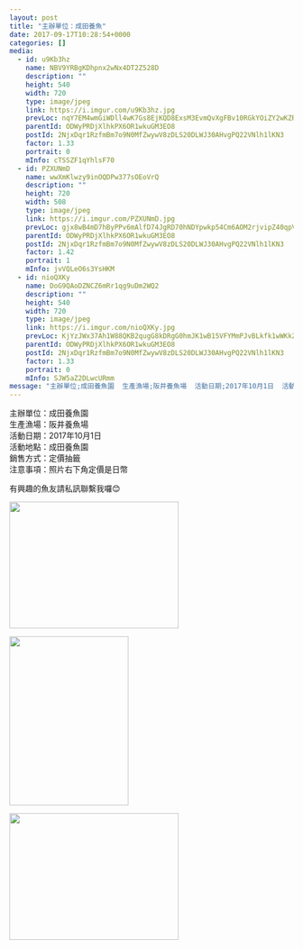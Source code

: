 ```yaml
---
layout: post
title: "主辦單位：成田養魚" 
date: 2017-09-17T10:28:54+0000 
categories: [] 
media:
  - id: u9Kb3hz
    name: NBV9YRBgKDhpnx2wNx4DT2Z528D
    description: ""   
    height: 540
    width: 720
    type: image/jpeg
    link: https://i.imgur.com/u9Kb3hz.jpg
    prevLoc: nqY7EM4wmGiWDll4wK7Gs8EjKQD8ExsM3EvmQvXgFBv10RGkYOiZY2wKZRZguonrRnLDWJclWJjBNQopfApwrjly67s3kVgyYN8khGvWXynQ8gTEkLVlDNgQiKXjwPrORKT6Yw0w91Z9F1xQRAxB0MuKn8W0mkKxcoxA7oBYKguLXXD43m18t91zlQQOxyFLxJRr2l3WcVmRxjKr17cWKwLNGRojir6gvrxBW5ILy4R18P7Gugz64NO3VvIMxRoxZrkjSqV
    parentId: ODWyPRDjXlhkPX6OR1wkuGM3EO8
    postId: 2NjxDqr1RzfmBm7o9N0MfZwywV8zDLS20DLWJ30AHvgPQ22VNlh1lKN3
    factor: 1.33
    portrait: 0
    mInfo: cTSSZF1qYhlsF70
  - id: PZXUNmD
    name: wwXmKlwzy9inOQDPw377sOEoVrQ
    description: ""   
    height: 720
    width: 508
    type: image/jpeg
    link: https://i.imgur.com/PZXUNmD.jpg
    prevLoc: gjx8wB4mD7hByPPv6mAlfD74JgRD70hNDYpwkp54Cm6AOM2rjvipZ40qpVpWhRyQMV5AKPuOLNJz1K3GiPZ4LypZ23H90qWnnAAmh71oMlVnQ6iVL0602RQlsOzmyWnZG3hvo4RRRW7xIo7zZRoyYAUN4EWA5xEvTq6QxOGGmyuXzKRwrZZGSBW5pnB5kJcmXmO5EEZ5sOL88ANxBZt2wXXMZ6XZIQXkPKlVO0hpnyz7AQklTmk5Wj35p2cQJNv2NoYZ
    parentId: ODWyPRDjXlhkPX6OR1wkuGM3EO8
    postId: 2NjxDqr1RzfmBm7o9N0MfZwywV8zDLS20DLWJ30AHvgPQ22VNlh1lKN3
    factor: 1.42
    portrait: 1
    mInfo: jvVQLeO6s3YsHKM
  - id: nioQXKy
    name: DoG9QAoDZNCZ6mRr1qg9uDm2WQ2
    description: ""   
    height: 540
    width: 720
    type: image/jpeg
    link: https://i.imgur.com/nioQXKy.jpg
    prevLoc: KjYzJWx37Ah1W88QKB2qugG8kDRgG0hmJK1wB15VFYMmPJvBLkfk1wWKkZkOIBG6EGqNRJhvVJKz9mBYHJxnPY3xGWHKkRg2lxZMhEKwY4QAkVFgyRjRDZQytyLBRX7r3Wu4Yk0DvrNNCn3YwpDGBvtNk577LYXjcRO0rRL1K3FOyy7Nkz4XtXl5K33YRwfLQRMBmkMPfO6Oq8k6mRURgxDJ5grKHrZzjDYJZrC7ZW1mA2B8Tkg7ZyRlg6sA75AqqDOYi7M
    parentId: ODWyPRDjXlhkPX6OR1wkuGM3EO8
    postId: 2NjxDqr1RzfmBm7o9N0MfZwywV8zDLS20DLWJ30AHvgPQ22VNlh1lKN3
    factor: 1.33
    portrait: 0
    mInfo: SJW5aZ2DLwcURmm
message: "主辦單位;成田養魚園  生產漁場;阪井養魚場  活動日期;2017年10月1日  活動地點;成田養魚園  銷售方式;定價抽籤  注意事項;照片右下角定價是日幣    有興趣的魚友請私訊聯繫我囉😊"
---
```


主辦單位：成田養魚園  
生產漁場：阪井養魚場  
活動日期：2017年10月1日  
活動地點：成田養魚園  
銷售方式：定價抽籤  
注意事項：照片右下角定價是日幣  
  
有興趣的魚友請私訊聯繫我囉😊


[//]: #media:  
<a href="https://i.imgur.com/u9Kb3hz.jpg"><img src="https://i.imgur.com/u9Kb3hz.jpg" height="225" width="300" /></a> 
  

<a href="https://i.imgur.com/PZXUNmD.jpg"><img src="https://i.imgur.com/PZXUNmD.jpg" height="300" width="211" /></a> 
  

<a href="https://i.imgur.com/nioQXKy.jpg"><img src="https://i.imgur.com/nioQXKy.jpg" height="225" width="300" /></a> 
 
